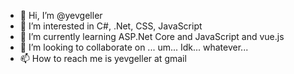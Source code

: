 - 👋 Hi, I’m @yevgeller
- 👀 I’m interested in C#, .Net, CSS, JavaScript
- 🌱 I’m currently learning ASP.Net Core and JavaScript and vue.js 
- 💞️ I’m looking to collaborate on ... um... Idk... whatever...
- 📫 How to reach me is yevgeller at gmail

<!---
yevgeller/yevgeller is a ✨ special ✨ repository because its `README.md` (this file) appears on your GitHub profile.
You can click the Preview link to take a look at your changes.
--->

